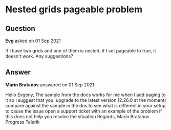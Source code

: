 # Nested grids pageable problem

## Question

**Evg** asked on 01 Sep 2021

If I have two grids and one of them is nested, if I set pageable to true, it doesn't work. Any suggestions?

## Answer

**Marin Bratanov** answered on 01 Sep 2021

Hello Evgeny, The sample from the docs works for me when I add paging to it so I suggest that you: upgrade to the latest version (2.26.0 at the moment) compare against the sample in the dos to see what is different in your setup to cause the issue open a support ticket with an example of the problem if this does not help you resolve the situation Regards, Marin Bratanov Progress Telerik
